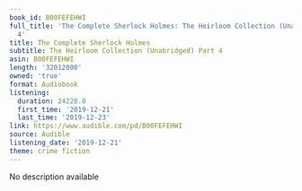 ```yaml
---
book_id: B00FEFEHWI
full_title: 'The Complete Sherlock Holmes: The Heirloom Collection (Unabridged) Part
  4'
title: The Complete Sherlock Holmes
subtitle: The Heirloom Collection (Unabridged) Part 4
asin: B00FEFEHWI
length: '32012000'
owned: 'true'
format: Audiobook
listening:
  duration: 24228.0
  first_time: '2019-12-21'
  last_time: '2019-12-23'
link: https://www.audible.com/pd/B00FEFEHWI
source: Audible
listening_date: '2019-12-21'
theme: crime fiction
---
```

No description available









































